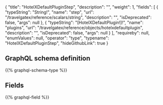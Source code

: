 {
  "title": "HotelXDefaultPluginStep",
  "description": "",
  "weight": 1,
  "fields": [
    {
      "typeString": "String!",
      "name": "step",
      "url": "/travelgatex/reference/scalars/string",
      "description": "",
      "isDeprecated": false,
      "args": null
    },
    {
      "typeString": "[HotelXDefaultPlugin!]!",
      "name": "plugins",
      "url": "/travelgatex/reference/objects/hotelxdefaultplugin",
      "description": "",
      "isDeprecated": false,
      "args": null
    }
  ],
  "requireby": null,
  "enumValues": null,
  "operator": "type",
  "typename": "HotelXDefaultPluginStep",
  "hideGithubLink": true
}
## GraphQL schema definition

{{% graphql-schema-type %}}

## Fields

{{% graphql-field %}}
